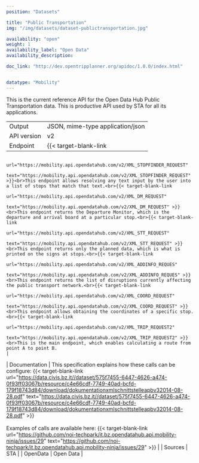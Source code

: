 ```yaml
---
position: "Datasets"

title: "Public Transportation"
img: "/img/datasets/dataset-publictransportation.jpg"

availability: "open"
weight: 1
availability_label: "Open Data"
availability_description: 

doc_link: "http://dev.opentripplanner.org/apidoc/1.0.0/index.html"


datatype: "Mobility"
---
```


This is the current reference API for the Open Data Hub Public Transportation data. This is productive API used by STA for all its applications.

|             |                                                                                                                                                                                                                                                       |
| :---------- | ----------------------------------------------------------------------------------------------------------------------------------------------------------------------------------------------------------------------------------------------------- |
| Output      | JSON, mime-type application/json                                                                                                                                                                                                                      |
| API version | v2                                                                                                                                                                                                                                                    |
| Endpoint | {{< target-blank-link
                        url="https://mobility.api.opendatahub.com/v2/XML_STOPFINDER_REQUEST"
                        text="https://mobility.api.opendatahub.com/v2/XML_STOPFINDER_REQUEST" >}}<br>This endpoint allows resolving any text input by the user into a list of stops that match that text.<br>{{< target-blank-link
                        url="https://mobility.api.opendatahub.com/v2/XML_DM_REQUEST"
                        text="https://mobility.api.opendatahub.com/v2/XML_DM_REQUEST" >}}<br>This endpoint returns the Departure Monitor, which is the departure and arrival board at a particular stop.<br>{{< target-blank-link
                        url="https://mobility.api.opendatahub.com/v2/XML_STT_REQUEST"
                        text="https://mobility.api.opendatahub.com/v2/XML_STT_REQUEST" >}}<br>This endpoint returns only the planned data, which is what is printed on the signs at stops.<br>{{< target-blank-link
                        url="https://mobility.api.opendatahub.com/v2/XML_ADDINFO_REQUES"
                        text="https://mobility.api.opendatahub.com/v2/XML_ADDINFO_REQUES" >}}<br>This endpoint returns the list of disruptions currently affecting the public transport network.<br>{{< target-blank-link
                        url="https://mobility.api.opendatahub.com/v2/XML_COORD_REQUEST"
                        text="https://mobility.api.opendatahub.com/v2/XML_COORD_REQUEST" >}}<br>This endpoint allows obtaining the coordinates of a specific stop.<br>{{< target-blank-link
                        url="https://mobility.api.opendatahub.com/v2/XML_TRIP_REQUEST2"
                        text="https://mobility.api.opendatahub.com/v2/XML_TRIP_REQUEST2" >}}<br>This is the main endpoint, which enables calculating a route from point A to point B.                                                                                                                                                                                                             |
| Documentation | This specification explains how these calls can be configure: {{< target-blank-link
                        url="https://data.civis.bz.it//dataset/575f7455-6447-4626-a474-0f93ff03067b/resource/c4e66cdf-7749-40ad-bcfd-179f18743d84/download/dokumentationxmlschnittstelleapbv32014-08-28.pdf"
                        text="https://data.civis.bz.it//dataset/575f7455-6447-4626-a474-0f93ff03067b/resource/c4e66cdf-7749-40ad-bcfd-179f18743d84/download/dokumentationxmlschnittstelleapbv32014-08-28.pdf" >}}<br><br>Examples of calls are available here: {{< target-blank-link
                        url="https://github.com/noi-techpark/it.bz.opendatahub.api.mobility-ninja/issues/29"
                        text="https://github.com/noi-techpark/it.bz.opendatahub.api.mobility-ninja/issues/29" >}} |
| Sources     | STA                                                                                                                                                                                            |
| OpenData    | Open Data                                                                                                                                                                                                                                             |
